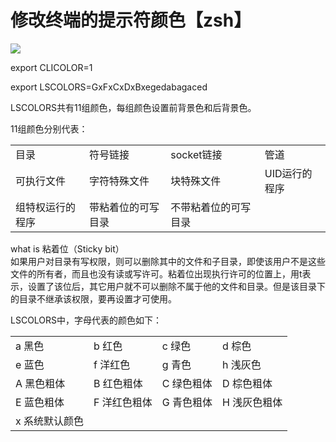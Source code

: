 # **修改终端的提示符颜色【zsh】**

![](/assets/macbook-终端-5.png)

export CLICOLOR=1

export LSCOLORS=GxFxCxDxBxegedabagaced

LSCOLORS共有11组颜色，每组颜色设置前背景色和后背景色。

11组颜色分别代表：

|  |  |  |  |
| --- | --- | --- | --- |
| 目录 | 符号链接 | socket链接 | 管道 |
| 可执行文件 | 字符特殊文件 | 块特殊文件 | UID运行的程序 |
| 组特权运行的程序 | 带粘着位的可写目录 | 不带粘着位的可写目录 |  |

what is 粘着位（Sticky bit）  
如果用户对目录有写权限，则可以删除其中的文件和子目录，即使该用户不是这些文件的所有者，而且也没有读或写许可。粘着位出现执行许可的位置上，用t表示，设置了该位后，其它用户就不可以删除不属于他的文件和目录。但是该目录下的目录不继承该权限，要再设置才可使用。

LSCOLORS中，字母代表的颜色如下：

|  |  |  |  |
| --- | --- | --- | --- |
| a 黑色 | b 红色 | c 绿色 | d 棕色 |
| e 蓝色 | f 洋红色 | g 青色 | h 浅灰色 |
| A 黑色粗体 | B 红色粗体 | C 绿色粗体 | D 棕色粗体 |
| E 蓝色粗体 | F 洋红色粗体 | G 青色粗体 | H 浅灰色粗体 |
| x 系统默认颜色 |  |  |  |



